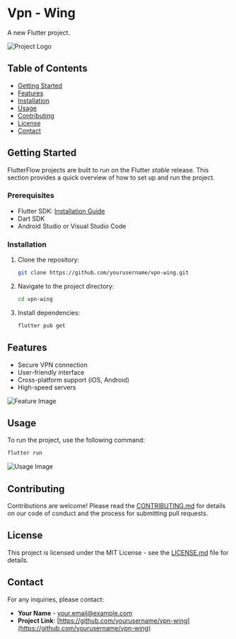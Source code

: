 # Vpn - Wing

A new Flutter project.

![Project Logo](path/to/logo.png)

## Table of Contents

- [Getting Started](#getting-started)
- [Features](#features)
- [Installation](#installation)
- [Usage](#usage)
- [Contributing](#contributing)
- [License](#license)
- [Contact](#contact)

## Getting Started

FlutterFlow projects are built to run on the Flutter _stable_ release. This section provides a quick overview of how to set up and run the project.

### Prerequisites

- Flutter SDK: [Installation Guide](https://flutter.dev/docs/get-started/install)
- Dart SDK
- Android Studio or Visual Studio Code

### Installation

1. Clone the repository:
   ```bash
   git clone https://github.com/yourusername/vpn-wing.git
   ```
2. Navigate to the project directory:
   ```bash
   cd vpn-wing
   ```
3. Install dependencies:
   ```bash
   flutter pub get
   ```

## Features

- Secure VPN connection
- User-friendly interface
- Cross-platform support (iOS, Android)
- High-speed servers

![Feature Image](path/to/feature-image.png)

## Usage

To run the project, use the following command:

```bash
flutter run
```

![Usage Image](path/to/usage-image.png)

## Contributing

Contributions are welcome! Please read the [CONTRIBUTING.md](CONTRIBUTING.md) for details on our code of conduct and the process for submitting pull requests.

## License

This project is licensed under the MIT License - see the [LICENSE.md](LICENSE.md) file for details.

## Contact

For any inquiries, please contact:
- **Your Name** - [your.email@example.com](mailto:your.email@example.com)
- **Project Link**: [https://github.com/yourusername/vpn-wing](https://github.com/yourusername/vpn-wing)
